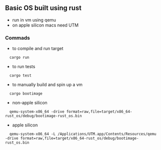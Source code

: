 ## Basic OS built using rust

- run in vm using qemu
- on apple silicon macs need UTM

### Commads

- to compile and run target
```
  cargo run
```

- to run tests
```
  cargo test
```

- to manually build and spin up a vm
```
  cargo bootimage
```

  * non-apple silicon  
```
  qemu-system-x86_64 -drive format=raw,file=target/x86_64-rust_os/debug/bootimage-rust_os.bin
```
  
  * apple silicon
```
  qemu-system-x86_64 -L /Applications/UTM.app/Contents/Resources/qemu -drive format=raw,file=target/x86_64-rust_os/debug/bootimage-rust_os.bin
```
